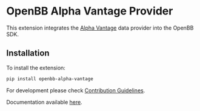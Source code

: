 # OpenBB Alpha Vantage Provider

This extension integrates the [Alpha Vantage](https://www.alphavantage.co/) data provider into the OpenBB SDK.

## Installation

To install the extension:

```bash
pip install openbb-alpha-vantage
```

For development please check [Contribution Guidelines](https://github.com/OpenBB-finance/OpenBBTerminal/blob/feature/openbb-sdk-v4/openbb_sdk/CONTRIBUTING.md).

Documentation available [here](https://docs.openbb.co/sdk).
